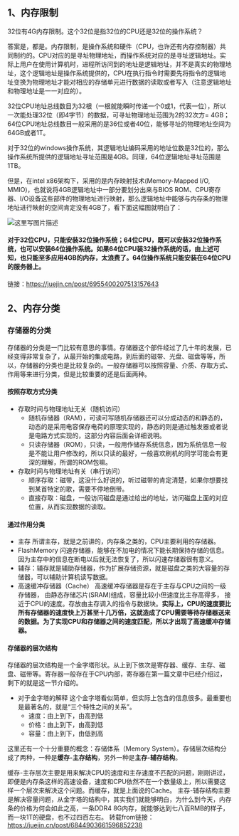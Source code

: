 ## 1、内存限制

32位有4G内存限制。这个32位是指32位的CPU还是32位的操作系统？

答案是，都是。内存限制，是操作系统和硬件（CPU，也许还有内存控制器）共同制约的。CPU对应的是寻址物理地址，而操作系统对应的是寻址逻辑地址。实际上用户在使用计算机时，进程所访问到的地址是逻辑地址，并不是真实的物理地址，这个逻辑地址是操作系统提供的，CPU在执行指令时需要先将指令的逻辑地址变换为物理地址才能对相应的存储单元进行数据的读取或者写入（注意逻辑地址和物理地址是一一对应的）。

32位CPU地址总线数目为32根（一根就能瞬时传递一个0或1，代表一位），所以一次能处理32位（即4字节）的数据，可寻址物理地址范围为2的32次方= 4GB；64位CPU地址总线数目一般采用的是36位或者40位，能够寻址的物理地址空间为64GB或者1T。

对于32位的windows操作系统，其逻辑地址编码采用的地址位数是32位的，那么操作系统所提供的逻辑地址寻址范围是4GB。同理，64位逻辑地址寻址范围是1TB。

但是，在intel x86架构下，采用的是内存映射技术(Memory-Mapped I/O, MMIO)，也就说将4GB逻辑地址中一部分要划分出来与BIOS ROM、CPU寄存器、I/O设备这些部件的物理地址进行映射，那么逻辑地址中能够与内存条的物理地址进行映射的空间肯定没有4GB了，看下面这幅图就明白了：

![这里写图片描述](https://p3-juejin.byteimg.com/tos-cn-i-k3u1fbpfcp/0f2f3bde28f34764bf131bd36db13943~tplv-k3u1fbpfcp-zoom-in-crop-mark:3024:0:0:0.awebp)

#### 对于32位CPU，只能安装32位操作系统；64位CPU，既可以安装32位操作系统，也可以安装64位操作系统。如果64位CPU装32操作系统的话，由上述可知，也只能至多应用4GB的内存，太浪费了。64位操作系统只能安装在64位CPU的服务器上。

链接：https://juejin.cn/post/6955400207513157643



## 2、内存分类

### 存储器的分类

存储器的分类是一门比较有意思的事情。存储器这个部件经过了几十年的发展，已经变得非常复杂了，从最开始的集成电路，到后面的磁带、光盘、磁盘等等，所以，存储器的分类也是比较复杂的。一般存储器可以按照容量、介质、存取方式、作用等来进行分类，但是比较重要的还是后面两种。

#### 按照存取方式分类

- 存取时间与物理地址无关（随机访问）
  - 随机存储器（RAM），可读可写随机存储器还可以分成动态的和静态的，动态的是采用电容保存电荷的原理实现的，静态的则是通过触发器或者说是电路方式实现的，这部分内容后面会详细说明。
  - 只读存储器（ROM），只读，一般用作储存系统信息，因为系统信息一般是不能让用户修改的，所以只读的最好，一般喜欢刷机的同学可能会有更深的理解，所谓的ROM包嘛。
- 存取时间与物理地址有关（串行访问）
  - 顺序存取：磁带，这没什么好说的，听过磁带的肯定清楚，如果你想要找到某首特定的歌，需要不停地倒带。
  - 直接存取：磁盘，一般访问磁盘是通过给出的地址，访问磁盘上面的对应位置，从而实现数据的读取。

#### 通过作用分类

- 主存 所谓主存，就是之前讲的，内存条之类的，CPU主要利用的存储器。
- FlashMemory 闪速存储器，能够在不加电的情况下能长期保持存储的信息。因为主存中的信息在断电以后就无法恢复了，所以闪速存储器很有意义。
- 辅存：辅存就是辅助存储器，作为扩展存储资源，就是磁盘之类的大容量的存储器，可以辅助计算机读写数据。
- 高速缓冲存储器（Cache） 高速缓冲存储器是存在于主存与CPU之间的一级存储器， 由静态存储芯片(SRAM)组成，容量比较小但速度比主存高得多， 接近于CPU的速度。存放由主存调入的指令与数据块。**实际上，CPU的速度要比所有存储器的速度快上万甚至十几万倍，这就造成了CPU需要等待存储器送来的数据。为了实现CPU和存储器之间的速度匹配，所以才出现了高速缓冲存储器。**

#### 存储器的层次结构

存储器的层次结构是一个金字塔形状。从上到下依次是寄存器、缓存、主存、磁盘、磁带等。寄存器一般存在于CPU内部，寄存器在第一篇文章中已经介绍过，剩下的就是这一节介绍的。

- 对于金字塔的解释 这个金字塔看似简单，但实际上包含的信息很多。最重要也是最著名的，就是“三个特性之间的关系”。
  - 速度：由上到下，由高到低
  - 价格：由上到下，由高到低
  - 容量：由上到下，由低到高

这里还有一个十分重要的概念：存储体系（Memory System）。存储层次结构分成了两种，一种是**缓存-主存结构**，另外一种是**主存-辅存结构**。

缓存-主存层次主要是用来解决CPU的速度和主存速度不匹配的问题，刚刚讲过，即便是内存条这样的高速设备，速度和CPU依然不在一个数量级上，所以需要这样一个层次来解决这个问题。而缓存，就是上面说的Cache。 主存-辅存结构主要是解决容量问题，从金字塔的结构中，其实我们就能够明白，为什么到今天，内存条的价格为何会如此之高，一条DDR4 8G内存，就能够达到七八百RMB的样子，而一块1T的硬盘，也不过四百左右。
转载from链接：https://juejin.cn/post/6844903661596852238
